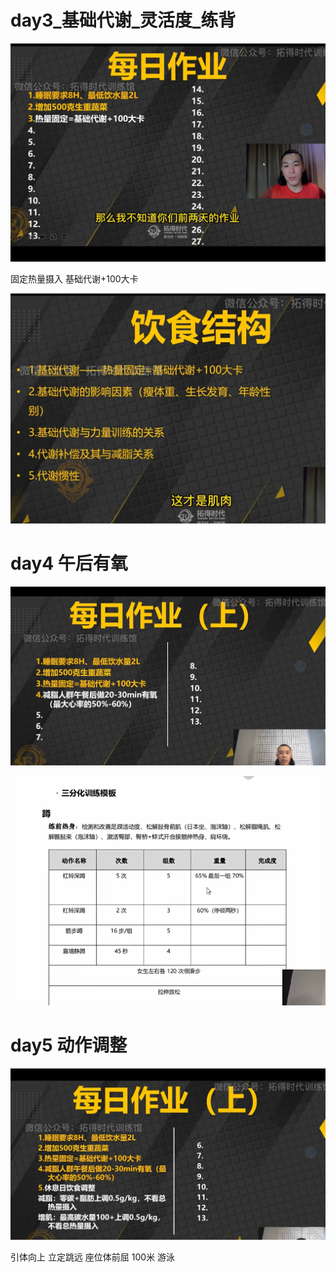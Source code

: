 # day3_基础代谢_灵活度_练背

![img_22.webp](img_22.webp)

固定热量摄入 基础代谢+100大卡

![img_23.webp](img_23.webp)

# day4 午后有氧

![img_24.webp](img_24.webp)

![img_25.webp](img_25.webp)

# day5 动作调整

![img_26.webp](img_26.webp)

引体向上 立定跳远 座位体前屈 100米 游泳

